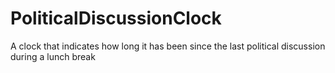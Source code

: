 # PoliticalDiscussionClock
A clock that indicates how long it has been since the last political discussion during a lunch break
